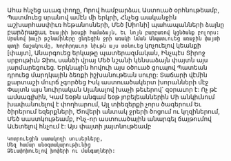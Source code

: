 
Ահա հնչեց աւագ փողը,
Որով համբարձաւ Աստուած օրհնութեամբ,
Պատմուեց սրանով ամէն մի երկրի,
Հնչեց աականջին աշխարհասփիւռ հեթանոսների,
Մեծ [Սիոնի] պահապանների ձայնը բարձրացաւ`
Եսայիի խօսքի համաձայն,
Եւ նոյն բարբառով կցնծանք բոլորս:
Սրանով խաչի թշնամիները ցնդեցին ջրի առակի
նման
Անպատւուեց առաջին փայտի պտղի ճաշակումը,
Խորհրդաւոր նիւթն այս տօնուեց` կոչուելով
կեանքի [փայտ],
Անարգուեց երկաթը պատերազմական,
Ինչպէս Տիրոջ սրբութիւն
Ձիու սանձի վրայ
Մեծ նշանի կենսաձայն փայտն այս
յարմարեցուեց.
Երկնային հովուի այս օծուած ցուպով
Պատեան դրուեց մարդկային ձեռքի
իշխանութեան սուրը:
Տաճարի վէմին քարտաշի մուրճ չգործեց
Իսկ աստուածակերտ խորանների մէջ
Փայտն այս նուիրական
Սլանալով խաչի թեւերով` զօրաւոր է:
Ոչ թէ ամսագլխին,
Կամ եօթն անգամ եօթ յոբելեաններին
Մի անկիւնում խափանուելով է փողհարում,
Այլ տիեզերքի չորս ծագերում
Եւ ծիրերում եզերքների,
Ծովերի անտակ ջրերի ծոցում ու կղզիներում,
Մեծ սաստկութեամբ,
Ինչ-որ աստուածային անարգել ճայթումով
Աւետելով հնչում է:
Այս փայտի յայտնութեամբ


```
Կոտրուեցին սատակողի սուսերները,
Մեզ համար անօգտակարութիւնից
Ձեւափոխուելով խոփերի ու մանգաղների:
```